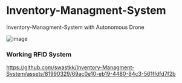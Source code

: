 # Inventory-Managment-System
Inventory-Managment-System with Autonomous Drone

![image](https://github.com/swastkk/Inventory-Managment-System/assets/81990329/58e6d5d4-0850-464d-8887-e60a7f1b26f4)

### Working RFID System

https://github.com/swastkk/Inventory-Managment-System/assets/81990329/69ac0e10-eb19-4480-84c3-561ffdfd7f2b

